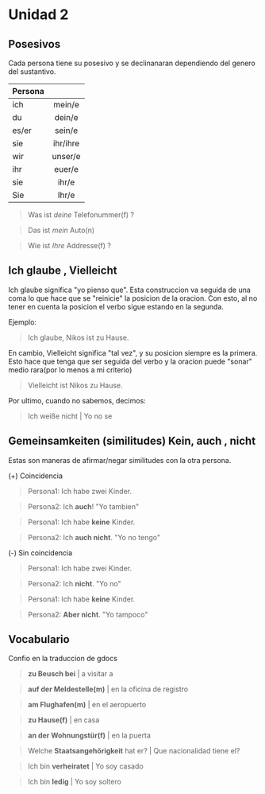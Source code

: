 # Unidad 2

## Posesivos
Cada persona tiene su posesivo y se declinanaran dependiendo del genero 
del sustantivo. 

| Persona        |          | 
| ---------------|:--------:|
| ich            | mein/e   |
| du             | dein/e   |
| es/er          | sein/e   |
| sie            | ihr/ihre |
| wir            | unser/e  |
| ihr            | euer/e   |
| sie            | ihr/e    |
| Sie            | Ihr/e    |

> Was ist *deine* Telefonummer(f) ? 

> Das ist *mein* Auto(n)

> Wie ist *Ihre* Addresse(f) ? 

## Ich glaube , Vielleicht

Ich glaube significa "yo pienso que". Esta construccion va seguida de una coma lo que hace que se "reinicie" la posicion de la oracion. Con esto, al no tener en cuenta la posicion el verbo sigue estando en la segunda. 

Ejemplo: 
> Ich glaube, Nikos ist zu Hause. 

En cambio, Vielleicht significa "tal vez", y su posicion siempre es la primera.
Esto hace que tenga que ser seguida del verbo y la oracion puede "sonar" medio rara(por lo menos a mi criterio)

> Vielleicht ist Nikos zu Hause.

Por ultimo, cuando no sabemos, decimos:

> Ich weiße nicht | Yo no se

## Gemeinsamkeiten (similitudes) Kein, auch , nicht
Estas son maneras de afirmar/negar similitudes con la otra persona. 

(+) Coincidencia
> Persona1: Ich habe zwei Kinder.

> Persona2: Ich **auch**! "Yo tambien"

> Persona1: Ich habe **keine** Kinder.

> Persona2: Ich **auch nicht**. "Yo no tengo"

(-) Sin coincidencia

> Persona1: Ich habe zwei Kinder.

> Persona2: Ich **nicht**. "Yo no"

> Persona1: Ich habe **keine** Kinder.

> Persona2: **Aber nicht**. "Yo tampoco"


## Vocabulario
Confio en la traduccion de gdocs

> **zu Beusch bei** | a visitar a 

> **auf der Meldestelle(m)** | en la oficina de registro

> **am Flughafen(m)** | en el aeropuerto

> **zu Hause(f)** | en casa 

> **an der Wohnungstür(f)** | en la puerta

> Welche **Staatsangehörigkeit** hat er? | Que nacionalidad tiene el? 

> Ich bin **verheiratet** | Yo soy casado

> Ich bin **ledig** | Yo soy soltero
